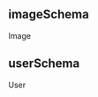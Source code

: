 

<!-- Start src/server/db.js -->

## imageSchema

Image

## userSchema

User

<!-- End src/server/db.js -->

